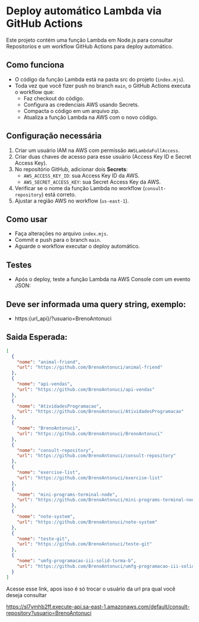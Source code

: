 # Deploy automático Lambda via GitHub Actions

Este projeto contém uma função Lambda em Node.js para consultar Repositorios e um workflow GitHub Actions para deploy automático.

## Como funciona

- O código da função Lambda está na pasta src do projeto (`index.mjs`).
- Toda vez que você fizer push no branch `main`, o GitHub Actions executa o workflow que:
  - Faz checkout do código.
  - Configura as credenciais AWS usando Secrets.
  - Compacta o código em um arquivo zip.
  - Atualiza a função Lambda na AWS com o novo código.

## Configuração necessária

1. Criar um usuário IAM na AWS com permissão `AWSLambdaFullAccess`.
2. Criar duas chaves de acesso para esse usuário (Access Key ID e Secret Access Key).
3. No repositório GitHub, adicionar dois **Secrets**:
   - `AWS_ACCESS_KEY_ID`: sua Access Key ID da AWS.
   - `AWS_SECRET_ACCESS_KEY`: sua Secret Access Key da AWS.
4. Verificar se o nome da função Lambda no workflow (`consult-repository`) está correto.
5. Ajustar a região AWS no workflow (`us-east-1`).

## Como usar

- Faça alterações no arquivo `index.mjs`.
- Commit e push para o branch `main`.
- Aguarde o workflow executar o deploy automático.

## Testes

- Após o deploy, teste a função Lambda na AWS Console com um evento JSON:

## Deve ser informada uma query string, exemplo:

- https:{url_api}/?usuario=BrenoAntonuci

## Saida Esperada:
```json
[
  {
    "nome": "animal-friend",
    "url": "https://github.com/BrenoAntonuci/animal-friend"
  },
  {
    "nome": "api-vendas",
    "url": "https://github.com/BrenoAntonuci/api-vendas"
  },
  {
    "nome": "AtividadesProgramacao",
    "url": "https://github.com/BrenoAntonuci/AtividadesProgramacao"
  },
  {
    "nome": "BrenoAntonuci",
    "url": "https://github.com/BrenoAntonuci/BrenoAntonuci"
  },
  {
    "nome": "consult-repository",
    "url": "https://github.com/BrenoAntonuci/consult-repository"
  },
  {
    "nome": "exercise-list",
    "url": "https://github.com/BrenoAntonuci/exercise-list"
  },
  {
    "nome": "mini-programs-terminal-node",
    "url": "https://github.com/BrenoAntonuci/mini-programs-terminal-node"
  },
  {
    "nome": "note-system",
    "url": "https://github.com/BrenoAntonuci/note-system"
  },
  {
    "nome": "teste-git",
    "url": "https://github.com/BrenoAntonuci/teste-git"
  },
  {
    "nome": "umfg-programacao-iii-solid-turma-b",
    "url": "https://github.com/BrenoAntonuci/umfg-programacao-iii-solid-turma-b"
  }
]
```
Acesse esse link, apos isso é só trocar o usuário da url pra qual você deseja consultar

https://sl7vmhb2ff.execute-api.sa-east-1.amazonaws.com/default/consult-repository?usuario=BrenoAntonuci